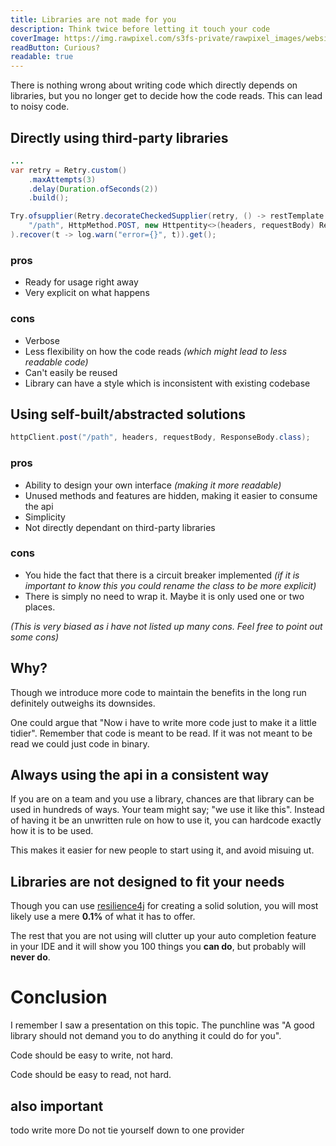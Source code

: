 ```yaml
---
title: Libraries are not made for you
description: Think twice before letting it touch your code
coverImage: https://img.rawpixel.com/s3fs-private/rawpixel_images/website_content/pdfma7-pdfamouspainting061001-image-01.jpg?w=1000&dpr=1&fit=default&crop=default&q=65&vib=3&con=3&usm=15&bg=F4F4F3&auto=format&ixlib=js-2.2.1&s=4d272ddad26f9d4af5f2aff87f7741e3
readButton: Curious?
readable: true
---
```


There is nothing wrong about writing code which directly depends on libraries, 
but you no longer get to decide how the code reads.
This can lead to noisy code.

## Directly using third-party libraries

```java
...
var retry = Retry.custom()
    .maxAttempts(3)
    .delay(Duration.ofSeconds(2))
    .build();

Try.ofsupplier(Retry.decorateCheckedSupplier(retry, () -> restTemplate.exchange(
    "/path", HttpMethod.POST, new Httpentity<>(headers, requestBody) ResponseBody.class)
).recover(t -> log.warn("error={}", t)).get();
```

### pros

- Ready for usage right away
- Very explicit on what happens

### cons

- Verbose
- Less flexibility on how the code reads *(which might lead to less readable code)*
- Can't easily be reused
- Library can have a style which is inconsistent with existing codebase

## Using self-built/abstracted solutions

```java
httpClient.post("/path", headers, requestBody, ResponseBody.class);
```

### pros

- Ability to design your own interface *(making it more readable)*
- Unused methods and features are hidden, making it easier to consume the api
- Simplicity
- Not directly dependant on third-party libraries

### cons

- You hide the fact that there is a circuit breaker implemented *(if it is important to know this you could rename the class to be more explicit)*
- There is simply no need to wrap it. Maybe it is only used one or two places.

*(This is very biased as i have not listed up many cons. Feel free to point out some cons)*

## Why?

Though we introduce more code to maintain
the benefits in the long run definitely outweighs its downsides.

One could argue that "Now i have to write more code just to make it a little tidier".
Remember that code is meant to be read. If it was not meant to be read we could just code in binary.

## Always using the api in a consistent way

If you are on a team and you use a library, chances are that library can be used in hundreds of ways.
Your team might say; "we use it like this". Instead of having it be an unwritten rule on how to use it, you can hardcode exactly how it is to be used.

This makes it easier for new people to start using it, and avoid misuing ut.

## Libraries are not designed to fit **your** needs

Though you can use [resilience4j](https://resilience4j.readme.io/docs/circuitbreaker) for creating a solid solution, you will most likely use a mere **0.1%** of what it has to offer.

The rest that you are not using will clutter up your auto completion feature in your IDE and it will show you 100 things you **can do**, but probably will **never do**.

# Conclusion

I remember I saw a presentation on this topic.
The punchline was "A good library should not demand you to do anything it could do for you".

Code should be easy to write, not hard.

Code should be easy to read, not hard.

## also important

todo write more
Do not tie yourself down to one provider
